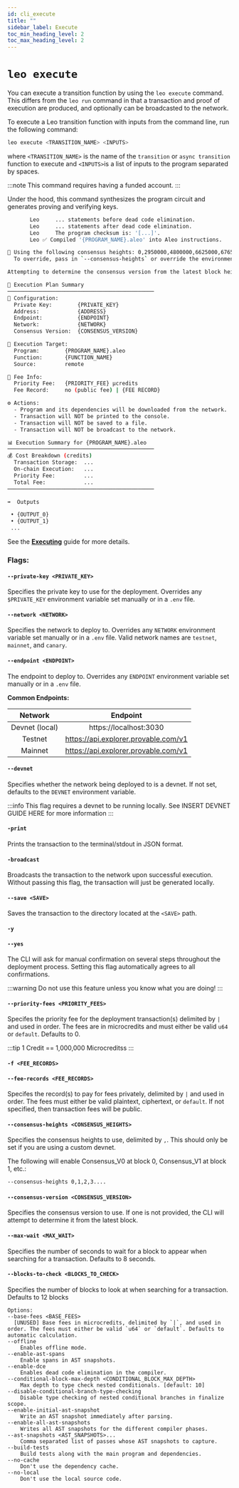 ```yaml
---
id: cli_execute
title: ""
sidebar_label: Execute
toc_min_heading_level: 2
toc_max_heading_level: 2
---
```

[general tags]: # (cli, leo_execute, execute, execution, transaction, transition, transaction_status, async_transition)

# `leo execute`

You can execute a transition function by using the `leo execute` command.  This differs from the `leo run` command in that a transaction and proof of execution are produced, and optionally can be broadcasted to the network.

To execute a Leo transition function with inputs from the command line, run the following command:
```bash
leo execute <TRANSITION_NAME> <INPUTS>
```
where `<TRANSITION_NAME>` is the name of the `transition` or `async transition` function to execute and `<INPUTS>`is a list of inputs to the program separated by spaces.

:::note
This command requires having a funded account. 
:::

Under the hood, this command synthesizes the program circuit and generates proving and verifying keys.


```bash title="sample output:"
       Leo     ... statements before dead code elimination.
       Leo     ... statements after dead code elimination.
       Leo     The program checksum is: '[...]'.
       Leo ✅ Compiled '{PROGRAM_NAME}.aleo' into Aleo instructions.

📢 Using the following consensus heights: 0,2950000,4800000,6625000,6765000,7600000,8365000,9173000,9800000
  To override, pass in `--consensus-heights` or override the environment variable `CONSENSUS_VERSION_HEIGHTS`.

Attempting to determine the consensus version from the latest block height at {ENDPOINT}...

🚀 Execution Plan Summary
──────────────────────────────────────────────
🔧 Configuration:
  Private Key:        {PRIVATE_KEY}
  Address:            {ADDRESS}
  Endpoint:           {ENDPOINT}
  Network:            {NETWORK}
  Consensus Version:  {CONSENSUS_VERSION}

🎯 Execution Target:
  Program:        {PROGRAM_NAME}.aleo
  Function:       {FUNCTION_NAME}
  Source:         remote

💸 Fee Info:
  Priority Fee:   {PRIORITY_FEE} μcredits
  Fee Record:     no (public fee) | {FEE RECORD}

⚙️ Actions:
  - Program and its dependencies will be downloaded from the network.
  - Transaction will NOT be printed to the console.
  - Transaction will NOT be saved to a file.
  - Transaction will NOT be broadcast to the network.

📊 Execution Summary for {PROGRAM_NAME}.aleo
──────────────────────────────────────────────
💰 Cost Breakdown (credits)
  Transaction Storage:  ...
  On‑chain Execution:   ...
  Priority Fee:         ...
  Total Fee:            ...
──────────────────────────────────────────────

➡️  Outputs

 • {OUTPUT_0}
 • {OUTPUT_1}
 ...
```


See the **[Executing](./../guides/04_executing.md)** guide for more details.


### Flags:

#### `--private-key <PRIVATE_KEY>`
Specifies the private key to use for the deployment. Overrides any `$PRIVATE_KEY` environment variable set manually or in a `.env` file.

#### `--network <NETWORK>`
Specifies the network to deploy to. Overrides any `NETWORK` environment variable set manually or in a `.env` file.  Valid network names are `testnet`, `mainnet`, and `canary`.


#### `--endpoint <ENDPOINT>`
The endpoint to deploy to. Overrides any `ENDPOINT` environment variable set manually or in a `.env` file.

**Common Endpoints:**
<!-- markdown-link-check-disable -->
| Network |  Endpoint  |
|:---------:|:------:|
| Devnet (local)  | https://localhost:3030 | 
| Testnet  | https://api.explorer.provable.com/v1| 
| Mainnet  | https://api.explorer.provable.com/v1| 
<!-- markdown-link-check-enable -->
#### `--devnet`
Specifies whether the network being deployed to is a devnet. If not set, defaults to the `DEVNET` environment variable.

:::info
This flag requires a devnet to be running locally.  See INSERT DEVNET GUIDE HERE for more information
:::


#### `-print`
Prints the transaction to the terminal/stdout in JSON format.

#### `-broadcast`
Broadcasts the transaction to the network upon successful execution.  Without passing this flag, the transaction will just be generated locally.

#### `--save <SAVE>`
Saves the transaction to the directory located at the `<SAVE>` path.

#### `-y`
#### `--yes`
The CLI will ask for manual confirmation on several steps throughout the deployment process.  Setting this flag automatically agrees to all confirmations.

:::warning
Do not use this feature unless you know what you are doing!
:::

#### `--priority-fees <PRIORITY_FEES>`
Specifes the priority fee for the deployment transaction(s) delimited by `|` and used in order. The fees are in microcredits and must either be valid `u64` or `default`. Defaults to 0.

:::tip
1 Credit == 1,000,000 Microcreditss
:::


#### `-f <FEE_RECORDS>`
#### `--fee-records <FEE_RECORDS>`

Specifes the record(s) to pay for fees privately, delimited by `|` and used in order. The fees must either be valid plaintext, ciphertext, or `default`.  If not specified, then transaction fees will be public.


#### `--consensus-heights <CONSENSUS_HEIGHTS>`
Specifies the consensus heights to use, delimited by `,`. This should only be set if you are using a custom devnet.

The following will enable Consensus_V0 at block 0, Consensus_V1 at block 1, etc.:
```bash
--consensus-heights 0,1,2,3....
```


#### `--consensus-version <CONSENSUS_VERSION>`
Specifies the consensus version to use. If one is not provided, the CLI will attempt to determine it from the latest block.

#### `--max-wait <MAX_WAIT>`
Specifies the number of seconds to wait for a block to appear when searching for a transaction. Defaults to 8 seconds.

#### `--blocks-to-check <BLOCKS_TO_CHECK>`
Specifies the number of blocks to look at when searching for a transaction.  Defaults to 12 blocks

```
Options:
--base-fees <BASE_FEES>
  [UNUSED] Base fees in microcredits, delimited by `|`, and used in order. The fees must either be valid `u64` or `default`. Defaults to automatic calculation.
--offline
    Enables offline mode.
--enable-ast-spans
    Enable spans in AST snapshots.
--enable-dce
    Enables dead code elimination in the compiler.
--conditional-block-max-depth <CONDITIONAL_BLOCK_MAX_DEPTH>
    Max depth to type check nested conditionals. [default: 10]
--disable-conditional-branch-type-checking
    Disable type checking of nested conditional branches in finalize scope.
--enable-initial-ast-snapshot
    Write an AST snapshot immediately after parsing.
--enable-all-ast-snapshots
    Writes all AST snapshots for the different compiler phases.
--ast-snapshots <AST_SNAPSHOTS>...
    Comma separated list of passes whose AST snapshots to capture.
--build-tests
    Build tests along with the main program and dependencies.
--no-cache
    Don't use the dependency cache.
--no-local
    Don't use the local source code.
```

